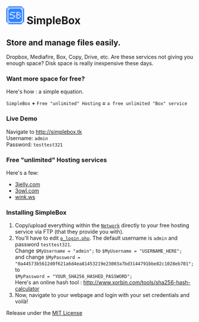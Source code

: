 # ![logo](Network/src/logo48.png) SimpleBox

Store and manage files easily.
------------------------------

Dropbox, Mediafire, Box, Copy, Drive, etc. Are these services not giving you enough space? Disk space is really inexpensive these days. 

### Want more space for free?
Here's how : a simple equation.

`SimpleBox` **+** `Free "unlimited" Hosting` **=** `a free unlimited "Box" service`

### Live Demo
Navigate to http://simplebox.tk  
Username: `admin`  
Password: `testtest321`  

### Free "unlimited" Hosting services
Here's a few:

- [3jelly.com](http://www.3jelly.com/)
- [3owl.com](http://www.3owl.com/)
- [wink.ws](http://wink.ws/)

### Installing SimpleBox
1. Copy/upload everything within the [`Network`](Network) directly to your free hosting service via FTP (that they provide you with).
2. You'll have to edit [`p_login.php`](Network/p_login.php). The default username is `admin` and password `testtest321`.  
    Change `$MyUsername = "admin";` to `$MyUsername = "USERNAME_HERE";`  
    and change `$MyPassword = "0a44573b5612d0f621a6d4ea81453219e23003a7bd3144791bbe82c1028eb701";` to  
    `$MyPassword = "YOUR_SHA256_HASHED_PASSWORD";`  
    Here's an online hash tool : http://www.xorbin.com/tools/sha256-hash-calculator
3. Now, navigate to your webpage and login with your set credentials and voilà!

Release under the [MIT License](LICENSE)
